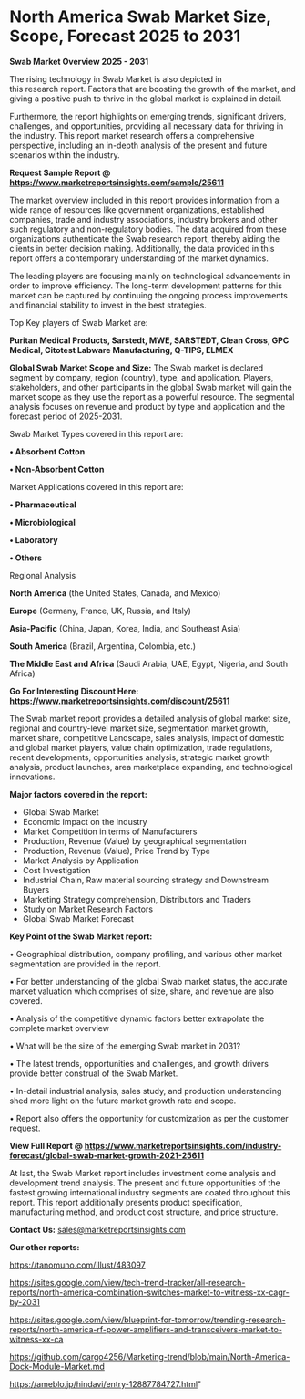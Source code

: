 # North America Swab Market Size, Scope, Forecast 2025 to 2031

<Strong> Swab Market Overview 2025 - 2031</strong>

The rising technology in Swab Market is also depicted in this research report. Factors that are boosting the growth of the market, and giving a positive push to thrive in the global market is explained in detail.

Furthermore, the report highlights on emerging trends, significant drivers, challenges, and opportunities, providing all necessary data for thriving in the industry. This report market research offers a comprehensive perspective, including an in-depth analysis of the present and future scenarios within the industry.

<strong>Request Sample Report @ <a href=https://www.marketreportsinsights.com/sample/25611>https://www.marketreportsinsights.com/sample/25611</a></strong>

The market overview included in this report provides information from a wide range of resources like government organizations, established companies, trade and industry associations, industry brokers and other such regulatory and non-regulatory bodies. The data acquired from these organizations authenticate the Swab research report, thereby aiding the clients in better decision making. Additionally, the data provided in this report offers a contemporary understanding of the market dynamics.

The leading players are focusing mainly on technological advancements in order to improve efficiency. The long-term development patterns for this market can be captured by continuing the ongoing process improvements and financial stability to invest in the best strategies.

Top Key players of Swab Market are:

<strong>Puritan Medical Products, Sarstedt, MWE, SARSTEDT, Clean Cross, GPC Medical, Citotest Labware Manufacturing, Q-TIPS, ELMEX</strong>

<strong><b>Global Swab Market Scope and Size:</b></strong>
The Swab market is declared segment by company, region (country), type, and application. Players, stakeholders, and other participants in the global Swab market will gain the market scope as they use the report as a powerful resource. The segmental analysis focuses on revenue and product by type and application and the forecast period of 2025-2031.

Swab Market Types covered in this report are:

<strong>• Absorbent Cotton

• Non-Absorbent Cotton</strong>

Market Applications covered in this report are:

<strong>• Pharmaceutical

• Microbiological

• Laboratory

• Others</strong> 

Regional Analysis

<strong>North America</strong> (the United States, Canada, and Mexico)

<strong>Europe</strong> (Germany, France, UK, Russia, and Italy)

<strong>Asia-Pacific</strong> (China, Japan, Korea, India, and Southeast Asia)

<strong>South America</strong> (Brazil, Argentina, Colombia, etc.)

<strong>The Middle East and Africa</strong> (Saudi Arabia, UAE, Egypt, Nigeria, and South Africa)

<strong>Go For Interesting Discount Here: <a href=https://www.marketreportsinsights.com/discount/25611>https://www.marketreportsinsights.com/discount/25611</a></strong>

The Swab market report provides a detailed analysis of global market size, regional and country-level market size, segmentation market growth, market share, competitive Landscape, sales analysis, impact of domestic and global market players, value chain optimization, trade regulations, recent developments, opportunities analysis, strategic market growth analysis, product launches, area marketplace expanding, and technological innovations.

<strong><b>Major factors covered in the report:</b></strong>
<ul>
  <li>Global Swab Market </li>
  <li>Economic Impact on the Industry</li>
  <li>Market Competition in terms of Manufacturers</li>
  <li>Production, Revenue (Value) by geographical segmentation</li>
  <li>Production, Revenue (Value), Price Trend by Type</li>
  <li>Market Analysis by Application</li>
  <li>Cost Investigation</li>
  <li>Industrial Chain, Raw material sourcing strategy and Downstream Buyers</li>
  <li>Marketing Strategy comprehension, Distributors and Traders</li>
  <li>Study on Market Research Factors</li>
  <li>Global Swab Market Forecast</li>
</ul>

<strong><b>Key Point of the Swab Market report:</b></strong>

• Geographical distribution, company profiling, and various other market segmentation are provided in the report.

• For better understanding of the global Swab market status, the accurate market valuation which comprises of size, share, and revenue are also covered.

• Analysis of the competitive dynamic factors better extrapolate the complete market overview

• What will be the size of the emerging Swab market in 2031?

• The latest trends, opportunities and challenges, and growth drivers provide better construal of the Swab Market.

• In-detail industrial analysis, sales study, and production understanding shed more light on the future market growth rate and scope.

• Report also offers the opportunity for customization as per the customer request.

<strong><b>View Full Report @ <a href=https://www.marketreportsinsights.com/industry-forecast/global-swab-market-growth-2021-25611>https://www.marketreportsinsights.com/industry-forecast/global-swab-market-growth-2021-25611</a></b></strong>


At last, the Swab Market report includes investment come analysis and development trend analysis. The present and future opportunities of the fastest growing international industry segments are coated throughout this report. This report additionally presents product specification, manufacturing method, and product cost structure, and price structure.

<strong>Contact Us:</strong>
sales@marketreportsinsights.com

<strong>Our other reports:</strong>

<a href=https://tanomuno.com/illust/483097>https://tanomuno.com/illust/483097</a>

<a href=https://sites.google.com/view/tech-trend-tracker/all-research-reports/north-america-combination-switches-market-to-witness-xx-cagr-by-2031>https://sites.google.com/view/tech-trend-tracker/all-research-reports/north-america-combination-switches-market-to-witness-xx-cagr-by-2031</a>

<a href=https://sites.google.com/view/blueprint-for-tomorrow/trending-research-reports/north-america-rf-power-amplifiers-and-transceivers-market-to-witness-xx-ca>https://sites.google.com/view/blueprint-for-tomorrow/trending-research-reports/north-america-rf-power-amplifiers-and-transceivers-market-to-witness-xx-ca</a>

<a href=https://github.com/cargo4256/Marketing-trend/blob/main/North-America-Dock-Module-Market.md>https://github.com/cargo4256/Marketing-trend/blob/main/North-America-Dock-Module-Market.md</a>

<a href=https://ameblo.jp/hindavi/entry-12887784727.html>https://ameblo.jp/hindavi/entry-12887784727.html</a>"
